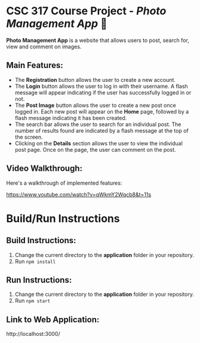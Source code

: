 # CSC 317 Course Project - *Photo Management App* 📸

**Photo Management App** is a website that allows users to post, search for, view and comment on images. 

## Main Features:
- The **Registration** button allows the user to create a new account.
- The **Login** button allows the user to log in with their username. A flash message will appear indicating if the user has successfully logged in or not.
- The **Post Image** button allows the user to create a new post once logged in. Each new post will appear on the **Home** page, followed by a flash message indicating it has been created.
- The search bar allows the user to search for an individual post. The number of results found are indicated by a flash message at the top of the screen.
- Clicking on the **Details** section allows the user to view the individual post page. Once on the page, the user can comment on the post.

## Video Walkthrough:
Here's a walkthrough of implemented features:

https://www.youtube.com/watch?v=qWkmY2Wqcb8&t=11s


# Build/Run Instructions

## Build Instructions:
1. Change the current directory to the **application** folder in your repository.
2. Run `npm install`

## Run Instructions:
1. Change the current directory to the **application** folder in your repository.
2. Run `npm start`

## Link to Web Application:
http://localhost:3000/

